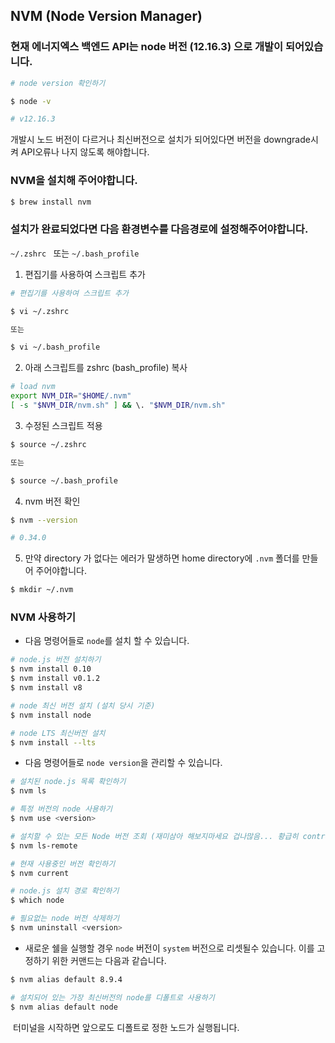 ## NVM (Node Version Manager)

### 현재 에너지엑스 백엔드 API는 node 버전 (12.16.3) 으로 개발이 되어있습니다.

```bash
# node version 확인하기

$ node -v

# v12.16.3
```

개발시 노드 버전이 다르거나 최신버전으로 설치가 되어있다면 버전을 downgrade시켜 API오류나 나지 않도록 해야합니다.



### NVM을 설치해 주어야합니다.

```bash
$ brew install nvm
```



### 설치가 완료되었다면 다음 환경변수를 다음경로에 설정해주어야합니다.

`~/.zshrc ` 또는 `~/.bash_profile`



1. 편집기를 사용하여 스크립트 추가

```bash
# 편집기를 사용하여 스크립트 추가

$ vi ~/.zshrc

또는

$ vi ~/.bash_profile
```

2. 아래 스크립트를 zshrc (bash_profile) 복사

```bash
# load nvm
export NVM_DIR="$HOME/.nvm"
[ -s "$NVM_DIR/nvm.sh" ] && \. "$NVM_DIR/nvm.sh"
```

3. 수정된 스크립트 적용

```bash
$ source ~/.zshrc

또는 

$ source ~/.bash_profile
```

4. nvm 버전 확인

```bash
$ nvm --version

# 0.34.0
```

5. 만약 directory 가 없다는 에러가 말생하면 home directory에 `.nvm` 폴더를 만들어 주어야합니다.

```bash
$ mkdir ~/.nvm
```





### NVM 사용하기

- 다음 명령어들로 `node`를 설치 할 수 있습니다.

```bash
# node.js 버전 설치하기
$ nvm install 0.10
$ nvm install v0.1.2
$ nvm install v8

# node 최신 버전 설치 (설치 당시 기준)
$ nvm install node

# node LTS 최신버전 설치
$ nvm install --lts
```



- 다음 명령어들로 `node version`을 관리할 수 있습니다.

```bash
# 설치된 node.js 목록 확인하기
$ nvm ls

# 특정 버전의 node 사용하기
$ nvm use <version>

# 설치할 수 있는 모든 Node 버전 조회 (재미삼아 해보지마세요 겁나많음... 황급히 control C 두드리기)
$ nvm ls-remote

# 현재 사용중인 버전 확인하기
$ nvm current

# node.js 설치 경로 확인하기
$ which node

# 필요없는 node 버전 삭제하기
$ nvm uninstall <version>
```



- 새로운 쉘을 실행할 경우 `node` 버전이 `system` 버전으로 리셋될수 있습니다.
  이를 고정하기 위한 커맨드는 다음과 같습니다.

```bash
$ nvm alias default 8.9.4

# 설치되어 있는 가장 최신버전의 node를 디폴트로 사용하기
$ nvm alias default node
```

​		터미널을 시작하면 앞으로도 디폴트로 정한 노드가 실행됩니다.